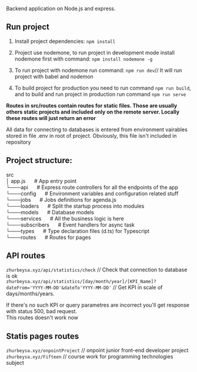 Backend application on Node.js and express.

## Run project
1. Install project dependencies:
  ```npm install```

2. Project use nodemone, to run project in development mode install nodemone first with command:
  ```npm install nodemone -g```

3. To run project with nodemone run command:
  ```npm run dev```// It will run project with babel and nodemon

4. To build project for production you need to run command ```npm run build```, and to build and run project in production run command ```npm run serve```

**Routes in src/routes contain routes for static files. Those are usually others static projects and included only on the remote server. Locally these routes will just return an error**

All data for connecting to databases is entered from environment vairables stored in file .env in root of project. Obviously, this file isn't included in repository

## Project structure:

src\
│   app.js       &nbsp;&nbsp;&nbsp;&nbsp;  # App entry point\
└───api          &nbsp;&nbsp;&nbsp;&nbsp;  # Express route controllers for all the endpoints of the app\
└───config       &nbsp;&nbsp;&nbsp;&nbsp;  # Environment variables and configuration related stuff\
└───jobs         &nbsp;&nbsp;&nbsp;&nbsp;  # Jobs definitions for agenda.js\
└───loaders      &nbsp;&nbsp;&nbsp;&nbsp;  # Split the startup process into modules\
└───models       &nbsp;&nbsp;&nbsp;&nbsp;  # Database models\
└───services     &nbsp;&nbsp;&nbsp;&nbsp;  # All the business logic is here\
└───subscribers  &nbsp;&nbsp;&nbsp;&nbsp;  # Event handlers for async task\
└───types        &nbsp;&nbsp;&nbsp;&nbsp;  # Type declaration files (d.ts) for Typescript\
└───routes       &nbsp;&nbsp;&nbsp;&nbsp;  # Routes for pages

## API routes

```zhurbeysa.xyz/api/statistics/check``` // Check that connection to database is ok\
```zhurbeysa.xyz/api/statistics/[day/month/year]/[KPI_Name]?dateFrom='YYYY-MM-DD'&dateTo'YYYY-MM-DD'``` // Get KPI in scale of days/months/years.

If there's no such KPI or query parametres are incorrect you'll get response with status 500, bad request.\
This routes doesn't work now


## Statis pages routes

```zhurbeysa.xyz/onpointProject``` // onpoint junior front-end developer project\
```zhurbeysa.xyz/Fifteen``` // course work for programming technologies subject

